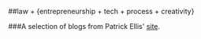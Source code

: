 ##law + {entrepreneurship + tech + process + creativity}


###A selection of blogs from Patrick Ellis' [site](http://patellis.wordpress.com/).
